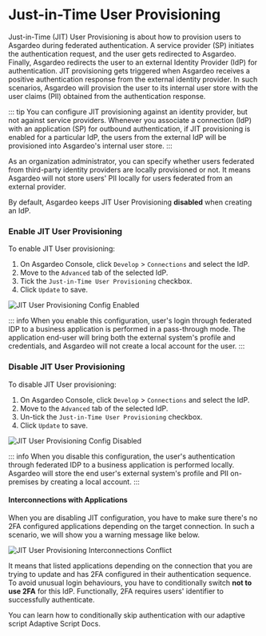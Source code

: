 # Just-in-Time User Provisioning

Just-in-Time (JIT) User Provisioning is about how to provision users to Asgardeo during federated authentication. A
service provider (SP) initiates the authentication request, and the user gets redirected to Asgardeo. Finally, Asgardeo
redirects the user to an external Identity Provider (IdP) for authentication. JIT provisioning gets triggered when
Asgardeo receives a positive authentication response from the external identity provider. In such scenarios, Asgardeo
will provision the user to its internal user store with the user claims (PII) obtained from the authentication response.

::: tip
You can configure JIT provisioning against an identity provider, but not against service providers. Whenever you
associate a connection (IdP) with an application (SP) for outbound authentication, if JIT provisioning is enabled for a
particular IdP, the users from the external IdP will be provisioned into Asgardeo's internal user store.
:::

As an organization administrator, you can specify whether users federated from third-party identity providers are
locally provisioned or not. It means Asgardeo will not store users' PII locally for users federated from an external
provider.

By default, Asgardeo keeps JIT User Provisioning **disabled** when creating an IdP.

### Enable JIT User Provisioning

To enable JIT User provisioning:

1. On Asgardeo Console, click `Develop` > `Connections` and select the IdP.
2. Move to the `Advanced` tab of the selected IdP.
3. Tick the `Just-in-Time User Provisioning` checkbox.
4. Click `Update` to save.

<img :src="$withBase('/assets/img/references/idp-settings/jit-enabled.png')" alt="JIT User Provisioning Config Enabled">

::: info
When you enable this configuration, user's login through federated IDP to a business application is performed in a
pass-through mode. The application end-user will bring both the external system's profile and credentials, and Asgardeo
will not create a local account for the user.
:::

### Disable JIT User Provisioning

To disable JIT User provisioning:

1. On Asgardeo Console, click `Develop` > `Connections` and select the IdP.
2. Move to the `Advanced` tab of the selected IdP.
3. Un-tick the `Just-in-Time User Provisioning` checkbox.
4. Click `Update` to save.

<img :src="$withBase('/assets/img/references/idp-settings/jit-disabled.png')" alt="JIT User Provisioning Config Disabled">

::: info
When you disable this configuration, the user's authentication through federated IDP to a business
application is performed locally. Asgardeo will store the end user's external system's profile and PII on-premises by
creating a local account.
:::

#### Interconnections with Applications

When you are disabling JIT configuration, you have to make sure there's no 2FA configured applications depending on
the target connection. In such a scenario, we will show you a warning message like below.

<img :src="$withBase('/assets/img/references/idp-settings/jit-interconnections-conflict.png')" alt="JIT User Provisioning Interconnections Conflict">

It means that listed applications depending on the connection that you are trying to update and has 2FA configured in their
authentication sequence. To avoid unusual login behaviours, you have to conditionally switch **not to use 2FA** for this
IdP. Functionally, 2FA requires users' identifier to successfully authenticate.

You can learn how to conditionally skip authentication with our adaptive script <a :href="$withBase('/references/conditional-auth/api-reference/#execute-a-step')">Adaptive Script Docs</a>.
